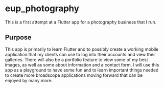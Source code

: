 # eup_photography

This is a first attempt at a Flutter app for a photography business that I run.

## Purpose
This app is primarily to learn Flutter and to possibly create a working mobile application that my clients can use to log into their accounts and view their galleries. There will also be a portfolio feature to view some of my best images, as well as some about information and a contact form. I will use this app as a playground to have some fun and to learn important things needed to create more broadscope applications moving forward that can be enjoyed by many more. 

